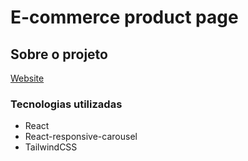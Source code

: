 # E-commerce product page

## Sobre o projeto
[Website](https://e-commerce-product-page-five-orpin.vercel.app/) 

### Tecnologias utilizadas
* React
* React-responsive-carousel
* TailwindCSS


